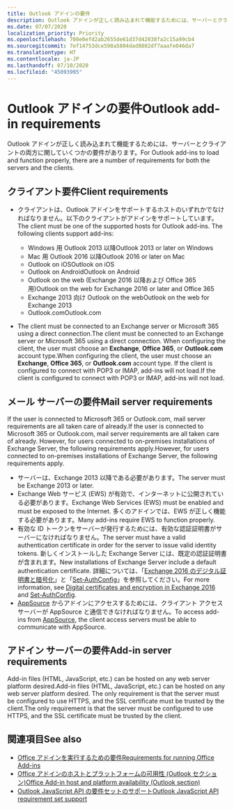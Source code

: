 ```yaml
---
title: Outlook アドインの要件
description: Outlook アドインが正しく読み込まれて機能するためには、サーバーとクライアントの両方に関していくつかの要件があります。
ms.date: 07/07/2020
localization_priority: Priority
ms.openlocfilehash: 700e0efd2ab2655de61d37d42038fa2c15a99cb4
ms.sourcegitcommit: 7ef14753dce598a5804dad8802df7aaafe046da7
ms.translationtype: HT
ms.contentlocale: ja-JP
ms.lasthandoff: 07/10/2020
ms.locfileid: "45093995"
---
```

# <a name="outlook-add-in-requirements"></a><span data-ttu-id="f6ce5-103">Outlook アドインの要件</span><span class="sxs-lookup"><span data-stu-id="f6ce5-103">Outlook add-in requirements</span></span>

<span data-ttu-id="f6ce5-104">Outlook アドインが正しく読み込まれて機能するためには、サーバーとクライアントの両方に関していくつかの要件があります。</span><span class="sxs-lookup"><span data-stu-id="f6ce5-104">For Outlook add-ins to load and function properly, there are a number of requirements for both the servers and the clients.</span></span>

## <a name="client-requirements"></a><span data-ttu-id="f6ce5-105">クライアント要件</span><span class="sxs-lookup"><span data-stu-id="f6ce5-105">Client requirements</span></span>

- <span data-ttu-id="f6ce5-106">クライアントは、Outlook アドインをサポートするホストのいずれかでなければなりません。以下のクライアントがアドインをサポートしています。</span><span class="sxs-lookup"><span data-stu-id="f6ce5-106">The client must be one of the supported hosts for Outlook add-ins. The following clients support add-ins:</span></span>

   - <span data-ttu-id="f6ce5-107">Windows 用 Outlook 2013 以降</span><span class="sxs-lookup"><span data-stu-id="f6ce5-107">Outlook 2013 or later on Windows</span></span>
   - <span data-ttu-id="f6ce5-108">Mac 用 Outlook 2016 以降</span><span class="sxs-lookup"><span data-stu-id="f6ce5-108">Outlook 2016 or later on Mac</span></span>
   - <span data-ttu-id="f6ce5-109">Outlook on iOS</span><span class="sxs-lookup"><span data-stu-id="f6ce5-109">Outlook on iOS</span></span>
   - <span data-ttu-id="f6ce5-110">Outlook on Android</span><span class="sxs-lookup"><span data-stu-id="f6ce5-110">Outlook on Android</span></span>
   - <span data-ttu-id="f6ce5-111">Outlook on the web (Exchange 2016 以降および Office 365 用)</span><span class="sxs-lookup"><span data-stu-id="f6ce5-111">Outlook on the web for Exchange 2016 or later and Office 365</span></span>
   - <span data-ttu-id="f6ce5-112">Exchange 2013 向け Outlook on the web</span><span class="sxs-lookup"><span data-stu-id="f6ce5-112">Outlook on the web for Exchange 2013</span></span>
   - <span data-ttu-id="f6ce5-113">Outlook.com</span><span class="sxs-lookup"><span data-stu-id="f6ce5-113">Outlook.com</span></span>

- <span data-ttu-id="f6ce5-114">The client must be connected to an Exchange server or Microsoft 365 using a direct connection.</span><span class="sxs-lookup"><span data-stu-id="f6ce5-114">The client must be connected to an Exchange server or Microsoft 365 using a direct connection.</span></span> <span data-ttu-id="f6ce5-115">When configuring the client, the user must choose an **Exchange**, **Office 365**, or **Outlook.com** account type.</span><span class="sxs-lookup"><span data-stu-id="f6ce5-115">When configuring the client, the user must choose an **Exchange**, **Office 365**, or **Outlook.com** account type.</span></span> <span data-ttu-id="f6ce5-116">If the client is configured to connect with POP3 or IMAP, add-ins will not load.</span><span class="sxs-lookup"><span data-stu-id="f6ce5-116">If the client is configured to connect with POP3 or IMAP, add-ins will not load.</span></span>

## <a name="mail-server-requirements"></a><span data-ttu-id="f6ce5-117">メール サーバーの要件</span><span class="sxs-lookup"><span data-stu-id="f6ce5-117">Mail server requirements</span></span>

<span data-ttu-id="f6ce5-118">If the user is connected to Microsoft 365 or Outlook.com, mail server requirements are all taken care of already.</span><span class="sxs-lookup"><span data-stu-id="f6ce5-118">If the user is connected to Microsoft 365 or Outlook.com, mail server requirements are all taken care of already.</span></span> <span data-ttu-id="f6ce5-119">However, for users connected to on-premises installations of Exchange Server, the following requirements apply.</span><span class="sxs-lookup"><span data-stu-id="f6ce5-119">However, for users connected to on-premises installations of Exchange Server, the following requirements apply.</span></span>

- <span data-ttu-id="f6ce5-120">サーバーは、Exchange 2013 以降である必要があります。</span><span class="sxs-lookup"><span data-stu-id="f6ce5-120">The server must be Exchange 2013 or later.</span></span>
- <span data-ttu-id="f6ce5-121">Exchange Web サービス (EWS) が有効で、インターネットに公開されている必要があります。</span><span class="sxs-lookup"><span data-stu-id="f6ce5-121">Exchange Web Services (EWS) must be enabled and must be exposed to the Internet.</span></span> <span data-ttu-id="f6ce5-122">多くのアドインでは、EWS が正しく機能する必要があります。</span><span class="sxs-lookup"><span data-stu-id="f6ce5-122">Many add-ins require EWS to function properly.</span></span>
- <span data-ttu-id="f6ce5-123">有効な ID トークンをサーバーが発行するためには、有効な認証証明書がサーバーになければなりません。</span><span class="sxs-lookup"><span data-stu-id="f6ce5-123">The server must have a valid authentication certificate in order for the server to issue valid identity tokens.</span></span> <span data-ttu-id="f6ce5-124">新しくインストールした Exchange Server には、既定の認証証明書が含まれます。</span><span class="sxs-lookup"><span data-stu-id="f6ce5-124">New installations of Exchange Server include a default authentication certificate.</span></span> <span data-ttu-id="f6ce5-125">詳細については、「[Exchange 2016 のデジタル証明書と暗号化](/Exchange/architecture/client-access/certificates)」と「[Set-AuthConfig](/powershell/module/exchange/organization/Set-AuthConfig)」を参照してください。</span><span class="sxs-lookup"><span data-stu-id="f6ce5-125">For more information, see [Digital certificates and encryption in Exchange 2016](/Exchange/architecture/client-access/certificates) and [Set-AuthConfig](/powershell/module/exchange/organization/Set-AuthConfig).</span></span>
- <span data-ttu-id="f6ce5-126">[AppSource](https://appsource.microsoft.com/marketplace/apps?product=office&page=1&src=office&corrid=a35323d5-0e3d-4cc0-ba44-57537d74aae8&omexanonuid=581941df-1c6f-4eda-89e7-651af8aeaeb2) からアドインにアクセスするためには、クライアント アクセス サーバーが AppSource と通信できなければなりません。</span><span class="sxs-lookup"><span data-stu-id="f6ce5-126">To access add-ins from [AppSource](https://appsource.microsoft.com/marketplace/apps?product=office&page=1&src=office&corrid=a35323d5-0e3d-4cc0-ba44-57537d74aae8&omexanonuid=581941df-1c6f-4eda-89e7-651af8aeaeb2), the client access servers must be able to communicate with AppSource.</span></span>

## <a name="add-in-server-requirements"></a><span data-ttu-id="f6ce5-127">アドイン サーバーの要件</span><span class="sxs-lookup"><span data-stu-id="f6ce5-127">Add-in server requirements</span></span>

<span data-ttu-id="f6ce5-128">Add-in files (HTML, JavaScript, etc.) can be hosted on any web server platform desired.</span><span class="sxs-lookup"><span data-stu-id="f6ce5-128">Add-in files (HTML, JavaScript, etc.) can be hosted on any web server platform desired.</span></span> <span data-ttu-id="f6ce5-129">The only requirement is that the server must be configured to use HTTPS, and the SSL certificate must be trusted by the client.</span><span class="sxs-lookup"><span data-stu-id="f6ce5-129">The only requirement is that the server must be configured to use HTTPS, and the SSL certificate must be trusted by the client.</span></span>

## <a name="see-also"></a><span data-ttu-id="f6ce5-130">関連項目</span><span class="sxs-lookup"><span data-stu-id="f6ce5-130">See also</span></span>

- [<span data-ttu-id="f6ce5-131">Office アドインを実行するための要件</span><span class="sxs-lookup"><span data-stu-id="f6ce5-131">Requirements for running Office Add-ins</span></span>](../concepts/requirements-for-running-office-add-ins.md)
- [<span data-ttu-id="f6ce5-132">Office アドインのホストとプラットフォームの可用性 (Outlook セクション)</span><span class="sxs-lookup"><span data-stu-id="f6ce5-132">Office Add-in host and platform availability (Outlook section)</span></span>](../overview/office-add-in-availability.md#outlook)
- [<span data-ttu-id="f6ce5-133">Outlook JavaScript API の要件セットのサポート</span><span class="sxs-lookup"><span data-stu-id="f6ce5-133">Outlook JavaScript API requirement set support</span></span>](../reference/requirement-sets/outlook-api-requirement-sets.md#requirement-sets-supported-by-exchange-servers-and-outlook-clients)
